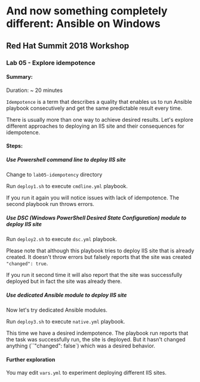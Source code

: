 # And now something completely different: Ansible on Windows
## Red Hat Summit 2018 Workshop
### Lab 05 - Explore idempotence

#### Summary:
Duration: ~ 20 minutes

`Idempotence` is a term that describes a quality that enables us to run Ansible playbook consecutively and get the same predictable result every time.

There is usually more than one way to achieve desired results. Let's explore different approaches to deploying an IIS site and their consequences for idempotence.

#### Steps:

##### Use Powershell command line to deploy IIS site

Change to `lab05-idempotency` directory

Run `deploy1.sh` to execute `cmdline.yml` playbook.

If you run it again you will notice issues with lack of idempotence. The second playbook run throws errors.

##### Use DSC (Windows PowerShell Desired State Configuration) module to deploy IIS site

Run `deploy2.sh` to execute `dsc.yml` playbook.

Please note that although this playbook tries to deploy IIS site that is already created. It doesn't throw errors but falsely reports that the site was created `"changed": true`.

If you run it second time it will also report that the site was successfully deployed but in fact the site was already there.

##### Use dedicated Ansible module to deploy IIS site

Now let's try dedicated Ansible modules.

Run `deploy3.sh` to execute `native.yml` playbook.

This time we have a desired indempotence. The playbook run reports that the task was successfully run, the site is deployed. But it hasn't changed anything (``"changed": false`) which was a desired behavior.

#### Further exploration

You may edit `vars.yml` to experiment deploying different IIS sites.
